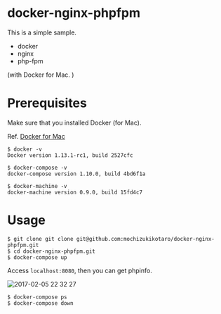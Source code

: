 # docker-nginx-phpfpm

This is a simple sample.

- docker
- nginx
- php-fpm

(with Docker for Mac. )

# Prerequisites

Make sure that you installed Docker (for Mac).

Ref. [Docker for Mac](https://docs.docker.com/docker-for-mac/)

```
$ docker -v
Docker version 1.13.1-rc1, build 2527cfc

$ docker-compose -v
docker-compose version 1.10.0, build 4bd6f1a

$ docker-machine -v
docker-machine version 0.9.0, build 15fd4c7
```

# Usage

```
$ git clone git clone git@github.com:mochizukikotaro/docker-nginx-phpfpm.git
$ cd docker-nginx-phpfpm.git
$ docker-compose up
```

Access `localhost:8080`, then you can get phpinfo. 


![2017-02-05 22 32 27](https://cloud.githubusercontent.com/assets/7911481/22626536/087ded2e-ebf3-11e6-8276-f31ac71ae05a.png)


```
$ docker-compose ps
$ docker-compose down
```
